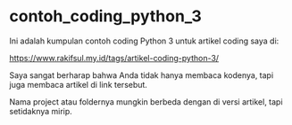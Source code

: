 # contoh_coding_python_3

Ini adalah kumpulan contoh coding Python 3 untuk artikel coding saya di:

https://www.rakifsul.my.id/tags/artikel-coding-python-3/

Saya sangat berharap bahwa Anda tidak hanya membaca kodenya, tapi juga membaca artikel di link tersebut.

Nama project atau foldernya mungkin berbeda dengan di versi artikel, tapi setidaknya mirip.

